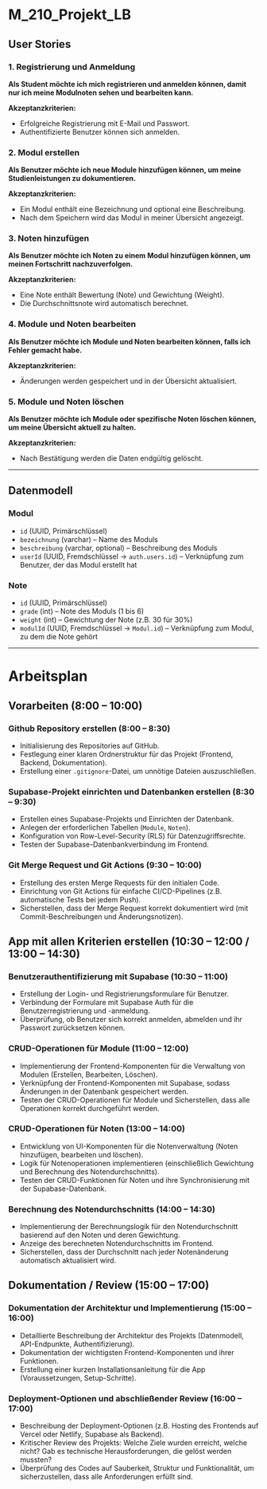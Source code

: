 # M_210_Projekt_LB

## User Stories

### 1. Registrierung und Anmeldung
**Als Student möchte ich mich registrieren und anmelden können, damit nur ich meine Modulnoten sehen und bearbeiten kann.**

**Akzeptanzkriterien:**
- Erfolgreiche Registrierung mit E-Mail und Passwort.
- Authentifizierte Benutzer können sich anmelden.

### 2. Modul erstellen
**Als Benutzer möchte ich neue Module hinzufügen können, um meine Studienleistungen zu dokumentieren.**

**Akzeptanzkriterien:**
- Ein Modul enthält eine Bezeichnung und optional eine Beschreibung.
- Nach dem Speichern wird das Modul in meiner Übersicht angezeigt.

### 3. Noten hinzufügen
**Als Benutzer möchte ich Noten zu einem Modul hinzufügen können, um meinen Fortschritt nachzuverfolgen.**

**Akzeptanzkriterien:**
- Eine Note enthält Bewertung (Note) und Gewichtung (Weight).
- Die Durchschnittsnote wird automatisch berechnet.

### 4. Module und Noten bearbeiten
**Als Benutzer möchte ich Module und Noten bearbeiten können, falls ich Fehler gemacht habe.**

**Akzeptanzkriterien:**
- Änderungen werden gespeichert und in der Übersicht aktualisiert.

### 5. Module und Noten löschen
**Als Benutzer möchte ich Module oder spezifische Noten löschen können, um meine Übersicht aktuell zu halten.**

**Akzeptanzkriterien:**
- Nach Bestätigung werden die Daten endgültig gelöscht.

---

## Datenmodell

### Modul
- `id` (UUID, Primärschlüssel)
- `bezeichnung` (varchar) – Name des Moduls
- `beschreibung` (varchar, optional) – Beschreibung des Moduls
- `userId` (UUID, Fremdschlüssel → `auth.users.id`) – Verknüpfung zum Benutzer, der das Modul erstellt hat

### Note
- `id` (UUID, Primärschlüssel)
- `grade` (int) – Note des Moduls (1 bis 6)
- `weight` (int) – Gewichtung der Note (z.B. 30 für 30%)
- `modulId` (UUID, Fremdschlüssel → `Modul.id`) – Verknüpfung zum Modul, zu dem die Note gehört

---

# Arbeitsplan

## Vorarbeiten (8:00 – 10:00)

### Github Repository erstellen (8:00 – 8:30)
- Initialisierung des Repositories auf GitHub.
- Festlegung einer klaren Ordnerstruktur für das Projekt (Frontend, Backend, Dokumentation).
- Erstellung einer `.gitignore`-Datei, um unnötige Dateien auszuschließen.

### Supabase-Projekt einrichten und Datenbanken erstellen (8:30 – 9:30)
- Erstellen eines Supabase-Projekts und Einrichten der Datenbank.
- Anlegen der erforderlichen Tabellen (`Module`, `Noten`).
- Konfiguration von Row-Level-Security (RLS) für Datenzugriffsrechte.
- Testen der Supabase-Datenbankverbindung im Frontend.

### Git Merge Request und Git Actions (9:30 – 10:00)
- Erstellung des ersten Merge Requests für den initialen Code.
- Einrichtung von Git Actions für einfache CI/CD-Pipelines (z.B. automatische Tests bei jedem Push).
- Sicherstellen, dass der Merge Request korrekt dokumentiert wird (mit Commit-Beschreibungen und Änderungsnotizen).

## App mit allen Kriterien erstellen (10:30 – 12:00 / 13:00 – 14:30)

### Benutzerauthentifizierung mit Supabase (10:30 – 11:00)
- Erstellung der Login- und Registrierungsformulare für Benutzer.
- Verbindung der Formulare mit Supabase Auth für die Benutzerregistrierung und -anmeldung.
- Überprüfung, ob Benutzer sich korrekt anmelden, abmelden und ihr Passwort zurücksetzen können.

### CRUD-Operationen für Module (11:00 – 12:00)
- Implementierung der Frontend-Komponenten für die Verwaltung von Modulen (Erstellen, Bearbeiten, Löschen).
- Verknüpfung der Frontend-Komponenten mit Supabase, sodass Änderungen in der Datenbank gespeichert werden.
- Testen der CRUD-Operationen für Module und Sicherstellen, dass alle Operationen korrekt durchgeführt werden.

### CRUD-Operationen für Noten (13:00 – 14:00)
- Entwicklung von UI-Komponenten für die Notenverwaltung (Noten hinzufügen, bearbeiten und löschen).
- Logik für Notenoperationen implementieren (einschließlich Gewichtung und Berechnung des Notendurchschnitts).
- Testen der CRUD-Funktionen für Noten und ihre Synchronisierung mit der Supabase-Datenbank.

### Berechnung des Notendurchschnitts (14:00 – 14:30)
- Implementierung der Berechnungslogik für den Notendurchschnitt basierend auf den Noten und deren Gewichtung.
- Anzeige des berechneten Notendurchschnitts im Frontend.
- Sicherstellen, dass der Durchschnitt nach jeder Notenänderung automatisch aktualisiert wird.

## Dokumentation / Review (15:00 – 17:00)

### Dokumentation der Architektur und Implementierung (15:00 – 16:00)
- Detaillierte Beschreibung der Architektur des Projekts (Datenmodell, API-Endpunkte, Authentifizierung).
- Dokumentation der wichtigsten Frontend-Komponenten und ihrer Funktionen.
- Erstellung einer kurzen Installationsanleitung für die App (Voraussetzungen, Setup-Schritte).

### Deployment-Optionen und abschließender Review (16:00 – 17:00)
- Beschreibung der Deployment-Optionen (z.B. Hosting des Frontends auf Vercel oder Netlify, Supabase als Backend).
- Kritischer Review des Projekts: Welche Ziele wurden erreicht, welche nicht? Gab es technische Herausforderungen, die gelöst werden mussten?
- Überprüfung des Codes auf Sauberkeit, Struktur und Funktionalität, um sicherzustellen, dass alle Anforderungen erfüllt sind.

